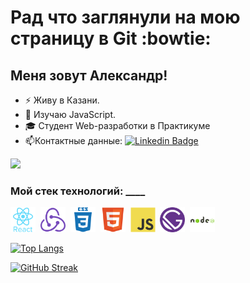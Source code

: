 # Рад что заглянули на мою страницу в Git :bowtie:
## Меня зовут Александр!

- :zap: Живу в Казани.
- :seedling: Изучаю JavaScript.
- :mortar_board: Студент Web-разработки в Практикуме
- :mailbox:Контактные данные: [![Linkedin Badge](https://img.shields.io/badge/-telegram-blue?style=flat&logo=telegram&logoColor=white)](https://t.me/Pegases79)
<div id="header" align="left">
  <img src="https://media.giphy.com/media/JIX9t2j0ZTN9S/giphy.gif" width="250"/>
</div>

### Мой стек технологий: ____
<div>
    <img src="https://github.com/devicons/devicon/blob/master/icons/react/react-original-wordmark.svg" title="React" alt="React" width="40" height="40"/>&nbsp;
  <img src="https://github.com/devicons/devicon/blob/master/icons/redux/redux-original.svg" title="Redux" alt="Redux " width="40" height="40"/>&nbsp;
  <img src="https://github.com/devicons/devicon/blob/master/icons/css3/css3-plain-wordmark.svg"  title="CSS3" alt="CSS" width="40" height="40"/>&nbsp;
  <img src="https://github.com/devicons/devicon/blob/master/icons/html5/html5-original.svg" title="HTML5" alt="HTML" width="40" height="40"/>&nbsp;
  <img src="https://github.com/devicons/devicon/blob/master/icons/javascript/javascript-original.svg" title="JavaScript" alt="JavaScript" width="40" height="40"/>&nbsp;
   <img src="https://github.com/devicons/devicon/blob/master/icons/gatsby/gatsby-original.svg" title="Gatsby"  alt="Gatsby" width="40" height="40"/>&nbsp;
   <img src="https://github.com/devicons/devicon/blob/master/icons/nodejs/nodejs-original-wordmark.svg" title="NodeJS" alt="NodeJS" width="40" height="40"/>&nbsp;
    </div>
    
[![Top Langs](https://github-readme-stats.vercel.app/api/top-langs/?username=AleksandrSdkv)](https://github.com/anuraghazra/github-readme-stats)

[![GitHub Streak](http://github-readme-streak-stats.herokuapp.com?user=AleksandrSdkv&theme=dark&border_radius=4.6)](https://git.io/streak-stats)
